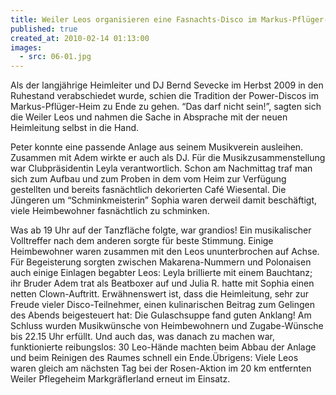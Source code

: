 ```yaml
---
title: Weiler Leos organisieren eine Fasnachts-Disco im Markus-Pflüger-Heim
published: true
created_at: 2010-02-14 01:13:00
images:
  - src: 06-01.jpg
---
```


Als der langjährige Heimleiter und DJ Bernd Sevecke im Herbst 2009 in den Ruhestand verabschiedet wurde, schien die Tradition der Power-Discos im Markus-Pflüger-Heim zu Ende zu gehen. “Das darf nicht sein!”, sagten sich die Weiler Leos und nahmen die Sache in Absprache mit der neuen Heimleitung selbst in die Hand.

Peter konnte eine passende Anlage aus seinem Musikverein ausleihen. Zusammen mit Adem wirkte er auch als DJ. Für die Musikzusammenstellung war Clubpräsidentin Leyla verantwortlich. Schon am Nachmittag traf man sich zum Aufbau und zum Proben in dem vom Heim zur Verfügung gestellten und bereits fasnächtlich dekorierten Café Wiesental. Die Jüngeren um “Schminkmeisterin” Sophia waren derweil damit beschäftigt, viele Heimbewohner fasnächtlich zu schminken.

Was ab 19 Uhr auf der Tanzfläche folgte, war grandios! Ein musikalischer Volltreffer nach dem anderen sorgte für beste Stimmung. Einige Heimbewohner waren zusammen mit den Leos ununterbrochen auf Achse. Für Begeisterung sorgten zwischen Makarena-Nummern und Polonaisen auch einige Einlagen begabter Leos: Leyla brillierte mit einem Bauchtanz; ihr Bruder Adem trat als Beatboxer auf und Julia R. hatte mit Sophia einen netten Clown-Auftritt. Erwähnenswert ist, dass die Heimleitung, sehr zur Freude vieler Disco-Teilnehmer, einen kulinarischen Beitrag zum Gelingen des Abends beigesteuert hat: Die Gulaschsuppe fand guten Anklang! Am Schluss wurden Musikwünsche von Heimbewohnern und Zugabe-Wünsche bis 22.15 Uhr erfüllt. Und auch das, was danach zu machen war, funktionierte reibungslos: 30 Leo-Hände machten beim Abbau der Anlage und beim Reinigen des Raumes schnell ein Ende.Übrigens: Viele Leos waren gleich am nächsten Tag bei der Rosen-Aktion im 20 km entfernten Weiler Pflegeheim Markgräflerland erneut im Einsatz.
